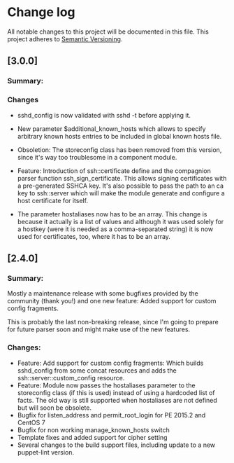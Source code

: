 # Change log
All notable changes to this project will be documented in this file.
This project adheres to [Semantic Versioning](http://semver.org/).

## [3.0.0]
### Summary:


### Changes
* sshd_config is now validated with sshd -t before applying it.

* New parameter $additional_known_hosts which allows to specify
  arbitrary known hosts entries to be included in global known hosts
  file.

* Obsoletion: The storeconfig class has been removed from this version,
  since it's way too troublesome in a component module.

* Feature: Introduction of ssh::certificate define and the compagnion
  parser function ssh_sign_certificate. This allows signing certificates
  with a pre-generated SSHCA key. It's also possible to pass the path to
  an ca key to ssh::server which will make the module generate and
  configure a host certificate for itself.

* The parameter hostaliases now has to be an array. This change is because
  it actually is a list of values and although it was used solely for
  a hostkey (were it is needed as a comma-separated string) it is now
  used for certificates, too, where it has to be an array.

## [2.4.0]
### Summary:

Mostly a maintenance release with some bugfixes provided by the community
(thank you!) and one new feature: Added support for custom config fragments.

This is probably the last non-breaking release, since I'm going to prepare
for future parser soon and might make use of the new features.

### Changes:

* Feature: Add support for custom config fragments: Which builds sshd_config from some concat resources
  and adds the ssh::server::custom_config resource.
* Feature: Module now passes the hostaliases parameter to the storeconfig class (if this is used) instead
  of using a hardcoded list of facts. The old way is still supported when hostaliases are not defined
  but will soon be obsolete.
* Bugfix for listen_address and permit_root_login for PE 2015.2 and CentOS 7
* Bugfix for non working manage_known_hosts switch
* Template fixes and added support for cipher setting
* Several changes to the build support files, including update to a new puppet-lint version.
